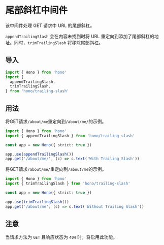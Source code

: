 # 尾部斜杠中间件

该中间件处理 GET 请求中 URL 的尾部斜杠。

`appendTrailingSlash` 会在内容未找到时将 URL 重定向到添加了尾部斜杠的地址。同时，`trimTrailingSlash` 将移除尾部斜杠。

## 导入

```ts
import { Hono } from 'hono'
import {
  appendTrailingSlash,
  trimTrailingSlash,
} from 'hono/trailing-slash'
```

## 用法

将GET请求`/about/me`重定向到`/about/me/`的示例。

```ts
import { Hono } from 'hono'
import { appendTrailingSlash } from 'hono/trailing-slash'

const app = new Hono({ strict: true })

app.use(appendTrailingSlash())
app.get('/about/me/', (c) => c.text('With Trailing Slash'))
```

将GET请求`/about/me/`重定向到`/about/me`的示例。

```ts
import { Hono } from 'hono'
import { trimTrailingSlash } from 'hono/trailing-slash'

const app = new Hono({ strict: true })

app.use(trimTrailingSlash())
app.get('/about/me', (c) => c.text('Without Trailing Slash'))
```

## 注意

当请求方法为 `GET` 且响应状态为 `404` 时，将启用此功能。